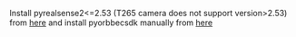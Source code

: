 Install pyrealsense2<=2.53 (T265 camera does not support version>2.53) from [here](https://github.com/IntelRealSense/librealsense) and install pyorbbecsdk manually from [here](https://github.com/orbbec/pyorbbecsdk)